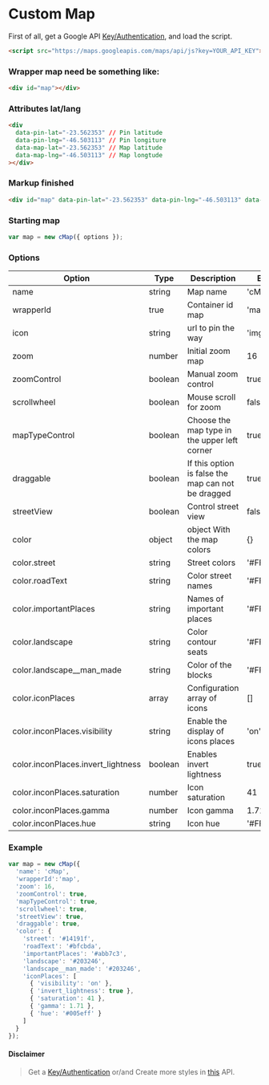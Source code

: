 # Custom Map

First of all, get a Google API [Key/Authentication](https://developers.google.com/maps/documentation/javascript/get-api-key), and load the script.

```html
<script src="https://maps.googleapis.com/maps/api/js?key=YOUR_API_KEY"></script>
```

### Wrapper map need be something like:

```html
<div id="map"></div>
```

### Attributes lat/lang

```html
<div
  data-pin-lat="-23.562353" // Pin latitude
  data-pin-lng="-46.503113" // Pin longiture
  data-map-lat="-23.562353" // Map latitude
  data-map-lng="-46.503113" // Map longtude
></div>

```

### Markup finished
```html
<div id="map" data-pin-lat="-23.562353" data-pin-lng="-46.503113" data-map-lat="-23.562353" data-map-lng="-46.503113"></div>
```

### Starting map
```js
var map = new cMap({ options });
```

### Options

Option | Type | Description | Example
------ | ---- | ----------- | -----------
name | string | Map name | 'cMap'
wrapperId | true | Container id map | 'map'
icon | string | url to pin the way | 'imgs/pin.png'
zoom | number | Initial zoom map | 16
zoomControl | boolean | Manual zoom control | true
scrollwheel | boolean | Mouse scroll for zoom | false
mapTypeControl | boolean | Choose the map type in the upper left corner | true
draggable | boolean | If this option is false the map can not be dragged | true
streetView | boolean | Control street view | false
color | object | object With the map colors | {}
color.street | string | Street colors | '#FF0000'
color.roadText | string | Color street names | '#FF0000'
color.importantPlaces | string | Names of important places | '#FF0000'
color.landscape | string | Color contour seats | '#FF0000'
color.landscape__man_made | string | Color of the blocks | '#FF0000'
color.iconPlaces | array | Configuration array of icons | []
color.inconPlaces.visibility | string | Enable the display of icons places | 'on' or 'off'
color.inconPlaces.invert_lightness | boolean | Enables invert lightness | true
color.inconPlaces.saturation | number | Icon saturation | 41
color.inconPlaces.gamma | number | Icon gamma | 1.71
color.inconPlaces.hue | string | Icon hue | '#FF0000'

### Example

```js
var map = new cMap({
  'name': 'cMap',
  'wrapperId':'map',
  'zoom': 16,
  'zoomControl': true,
  'mapTypeControl': true,
  'scrollwheel': true,
  'streetView': true,
  'draggable': true,
  'color': {
    'street': '#14191f',
    'roadText': '#bfcbda',
    'importantPlaces': '#abb7c3',
    'landscape': '#203246',
    'landscape__man_made': '#203246',
    'iconPlaces': [
      { 'visibility': 'on' },
      { 'invert_lightness': true },
      { 'saturation': 41 },
      { 'gamma': 1.71 },
      { 'hue': '#005eff' }
    ]
  }
});
```

#### Disclaimer
> Get a [Key/Authentication](https://developers.google.com/maps/documentation/javascript/get-api-key) or/and Create more styles in [this](http://googlemaps.github.io/js-samples/styledmaps/wizard/index.html) API.
